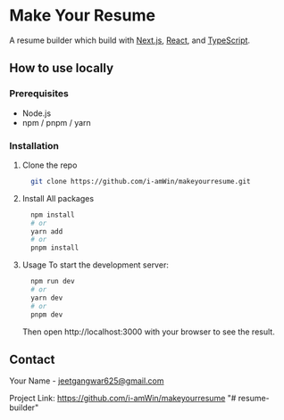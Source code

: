 # Make Your Resume

A resume builder which build with [Next.js](https://nextjs.org/), [React](https://reactjs.org/), and [TypeScript](https://www.typescriptlang.org/).



## How to use locally

### Prerequisites

- Node.js
- npm / pnpm / yarn

### Installation

1. Clone the repo

   ```bash
     git clone https://github.com/i-amWin/makeyourresume.git
   ```

2. Install All packages

   ```bash
     npm install
     # or
     yarn add
     # or
     pnpm install
   ```

3. Usage
   To start the development server:

   ```bash
     npm run dev
     # or
     yarn dev
     # or
     pnpm dev
   ```

   Then open http://localhost:3000 with your browser to see the result.

## Contact

Your Name - jeetgangwar625@gmail.com

Project Link: https://github.com/i-amWin/makeyourresume
"# resume-builder" 
